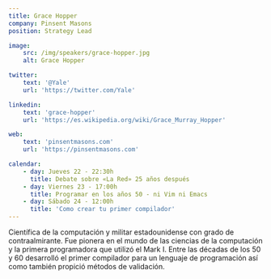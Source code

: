 ```yaml
---
title: Grace Hopper
company: Pinsent Masons
position: Strategy Lead

image:
    src: /img/speakers/grace-hopper.jpg
    alt: Grace Hopper

twitter:
    text: '@Yale'
    url: 'https://twitter.com/Yale'

linkedin:
    text: 'grace-hopper'
    url: 'https://es.wikipedia.org/wiki/Grace_Murray_Hopper'

web:
    text: 'pinsentmasons.com'
    url: 'https://pinsentmasons.com'

calendar:
    - day: Jueves 22 - 22:30h
      title: Debate sobre «La Red» 25 años después
    - day: Viernes 23 - 17:00h
      title: Programar en los años 50 - ni Vim ni Emacs
    - day: Sábado 24 - 12:00h
      title: 'Como crear tu primer compilador'
---
```


Científica de la computación y militar estadounidense con grado de contraalmirante. Fue pionera en el mundo de las ciencias de la computación y la primera programadora que utilizó el Mark I. Entre las décadas de los 50 y 60 desarrolló el primer compilador para un lenguaje de programación así como también propició métodos de validación.
